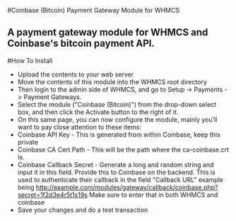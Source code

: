 #Coinbase (Bitcoin) Payment Gateway Module for WHMCS 
## A payment gateway module for WHMCS and Coinbase's bitcoin payment API.
#How To Install 





- Upload the contents to your web server
- Move the contents of this module into the WHMCS root directory
- Then login to the admin side of WHMCS, and go to Setup -> Payments -> Payment Gateways. 
- Select the module ("Coinbase (Bitcoin)") from the drop-down select box, and then click the Activate button to the right of it.
- On this same page, you can now configure the module, mainly you'll want to pay close attention to these items: 
 - Coinbase API Key - This is generated from within Coinbase, keep this private 
 - Coinbase CA Cert Path - This will be the path where the ca-coinbase.crt is. 
 - Coinbase Callback Secret - Generate a long and random string and input it in this field. Provide this to Coinbase on the backend. This is used to authenticate their callback in the field "Callback URL" example being http://example.com/modules/gateway/callback/coinbase.php?secret=1f2d3e4r5t1s19s Make sure to enter that in both WHMCS and coinbase 
- Save your changes and do a test transaction
